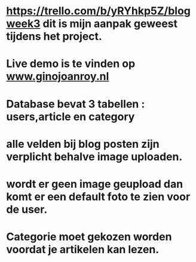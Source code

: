 # https://trello.com/b/yRYhkp5Z/blogweek3 dit is mijn aanpak geweest tijdens het project.
#
# Live demo is te vinden op www.ginojoanroy.nl
# Database bevat 3 tabellen : users,article en category
# alle velden bij blog posten zijn verplicht behalve image uploaden. 
# wordt er geen image geupload dan komt er een default foto te zien voor de user.
# Categorie moet gekozen worden voordat je artikelen kan lezen.
